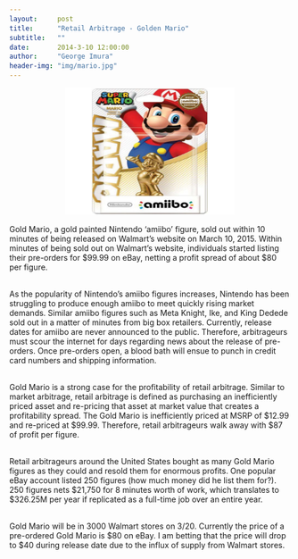 ```yaml
---
layout:     post
title:      "Retail Arbitrage - Golden Mario"
subtitle:   ""
date:       2014-3-10 12:00:00
author:     "George Imura"
header-img: "img/mario.jpg"
---
```


<div id="wrapper" style="width:100%; text-align:center">
<img src="/img/mario.jpg" style="width:304px;height:228px">
</div>

<p>
Gold Mario, a gold painted Nintendo ‘amiibo’ figure, sold out within 10 minutes of being released on Walmart’s website on March 10, 2015.  Within minutes of being sold out on Walmart’s website, individuals started listing their pre-orders for $99.99 on eBay, netting a profit spread of about $80 per figure.<br><br>

As the popularity of Nintendo’s amiibo figures increases, Nintendo has been struggling to produce enough amiibo to meet quickly rising market demands.  Similar amiibo figures such as Meta Knight, Ike, and King Dedede sold out in a matter of minutes from big box retailers.  Currently, release dates for amiibo are never announced to the public.  Therefore, arbitrageurs must scour the internet for days regarding news about the release of pre-orders.  Once pre-orders open, a blood bath will ensue to punch in credit card numbers and shipping information. <br><br>

Gold Mario is a strong case for the profitability of retail arbitrage.  Similar to market arbitrage,  retail arbitrage is defined as purchasing an inefficiently priced asset and re-pricing that asset at market value that creates a profitability spread.  The Gold Mario is inefficiently priced at MSRP of $12.99 and re-priced at $99.99.  Therefore, retail arbitrageurs walk away with $87 of profit per figure.  <br><br>

Retail arbitrageurs around the United States bought as many Gold Mario figures as they could and resold them for enormous profits.  One popular eBay account listed 250 figures (how much money did he list them for?).  250 figures nets $21,750 for 8 minutes worth of work, which translates to $326.25M per year if replicated as a full-time job over an entire year. <br><br>

Gold Mario will be in 3000 Walmart stores on 3/20.  Currently the price of a pre-ordered Gold Mario is $80 on eBay.  I am betting that the price will drop to $40 during release date due to the influx of supply from Walmart stores.

</p>
